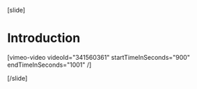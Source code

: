 [slide]
# Introduction

[vimeo-video videoId="341560361" startTimeInSeconds="900" endTimeInSeconds="1001" /]

[/slide]